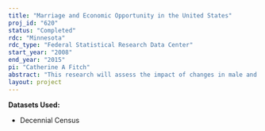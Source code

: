 ```yaml
---
title: "Marriage and Economic Opportunity in the United States"
proj_id: "620"
status: "Completed"
rdc: "Minnesota"
rdc_type: "Federal Statistical Research Data Center"
start_year: "2008"
end_year: "2015"
pi: "Catherine A Fitch"
abstract: "This research will assess the impact of changes in male and female economic opportunity on marriage formation in the United States since 1960. The working hypothesis is that rising female opportunity discouraged marriage, but that eﬀect diminished over time; after 1970 the decline in the supply of young men with good jobs was the key factor behind late marriage. Previous eﬀ orts to address these questions were stymied by inadequate geographic precision in available public-use microdata and by insuﬃcient sample sizes, especially for racial minorities. The decennial long-form census microdata present an opportunity to deepen understanding of this extraordinary demographic transition."
layout: project
---
```


**Datasets Used:**

  - Decennial Census 

